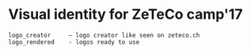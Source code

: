 # Visual identity for ZeTeCo camp'17

```
logo_creator     – logo creator like seen on zeteco.ch
logo_rendered    - logos ready to use
```
